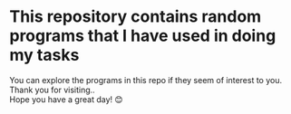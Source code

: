 <h1>This repository contains random programs that I have used in doing my tasks</h1>  

You can explore the programs in this repo if they seem of interest to you.       
Thank you for visiting..       
Hope you have a great day! 😊     
